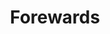 ---
layout: project
title: Forewards
blurb: A short 4-track EP, and my first time writing a song with vocals.
year: 2023

id: forewards
category: music
tags: music EP

links:
    - text: "Bandcamp"
      link: "https://kimeraroyal.bandcamp.com/album/forewards"
---